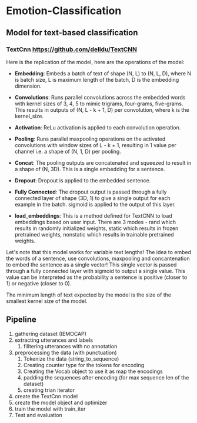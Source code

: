 # Emotion-Classification

## Model for text-based classification
### TextCnn https://github.com/delldu/TextCNN

Here is the replication of the model, here are the operations of the model:
* **Embedding**: Embeds a batch of text of shape (N, L) to (N, L, D), where N is batch size, L is maximum length of the batch, D is the embedding dimension. 

* **Convolutions**: Runs parallel convolutions across the embedded words with kernel sizes of 3, 4, 5 to mimic trigrams, four-grams, five-grams. This results in outputs of (N, L - k + 1, D) per convolution, where k is the kernel_size. 

* **Activation**: ReLu activation is applied to each convolution operation.

* **Pooling**: Runs parallel maxpooling operations on the activated convolutions with window sizes of L - k + 1, resulting in 1 value per channel i.e. a shape of (N, 1, D) per pooling. 

* **Concat**: The pooling outputs are concatenated and squeezed to result in a shape of (N, 3D). This is a single embedding for a sentence.

* **Dropout**: Dropout is applied to the embedded sentence. 

* **Fully Connected**: The dropout output is passed through a fully connected layer of shape (3D, 1) to give a single output for each example in the batch. sigmoid is applied to the output of this layer.

* **load_embeddings**: This is a method defined for TextCNN to load embeddings based on user input. There are 3 modes - rand which results in randomly initialized weights, static which results in frozen pretrained weights, nonstatic which results in trainable pretrained weights. 


Let's note that this model works for variable text lengths! The idea to embed the words of a sentence, use convolutions, maxpooling and concantenation to embed the sentence as a single vector! This single vector is passed through a fully connected layer with sigmoid to output a single value. This value can be interpreted as the probability a sentence is positive (closer to 1) or negative (closer to 0).

The minimum length of text expected by the model is the size of the smallest kernel size of the model.

## Pipeline 
1. gathering dataset (IEMOCAP)
2. extracting utterances and labels
    1. filltering utterances with no annotation
3. preprocessing the data (with punctuation)
    1. Tokenize the data (string_to_sequence)
    2. Creating counter type for the tokens for encoding
    3. Creating the Vocab object to use it as map the encodings
    4. padding the sequences after encoding (for max sequence len of the dataset)
    5. creating trian iterator
4. create the TextCnn model
5. create the model object and optimizer
6. train the model with train_iter
7. Test and evaluation

